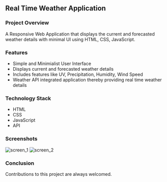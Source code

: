 <h2>Real Time Weather Application</h2>

<h3>Project Overview</h3>
<p>A Responsive Web Application that displays the current and forecasted weather details with minimal UI using HTML, CSS, JavaScript.</p>
<h3>Features</h3>
<ul>
  <li>Simple and Minimialist User Interface</li>
  <li>Displays current and forecasted weather details</li>
  <li>Includes features like UV, Precipitation, Humidity, Wind Speed</li>
  <li>Weather API integrated application thereby providing real time weather details</li>
</ul>
<h3>Technology Stack</h3>
<ul>
  <li>HTML</li>
  <li>CSS</li>
  <li>JavaScript</li>
  <li>API</li>
</ul>
<h3>Screenshots</h3>
<img src="Screenshot(129).png" alt="screen_1">
<img src="Screenshot(130).png" alt="screen_2">
<h3>Conclusion</h3>
<p>Contributions to this project are always welcomed.</p>
